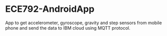 # ECE792-AndroidApp
App to get accelerometer, gyroscope, gravity and step sensors from mobile phone and send the data to IBM cloud using MQTT protocol.
